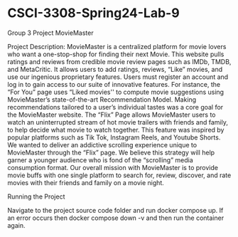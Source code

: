 # CSCI-3308-Spring24-Lab-9
Group 3 Project MovieMaster

Project Description: 
MovieMaster is a centralized platform for movie lovers who want a one-stop-shop for finding their next Movie. This website pulls ratings and reviews from credible movie review pages such as IMDb, TMDB, and MetaCritic. It allows users to add ratings, reviews, “Like” movies, and use our ingenious proprietary features. Users must register an account and log in to gain access to our suite of innovative features. For instance, the “For You” page uses “Liked movies'' to compute movie suggestions using MovieMaster’s state-of-the-art Recommendation Model. Making recommendations tailored to a user’s individual tastes was a core goal for the MovieMaster website. The “Flix” Page allows MovieMaster users to watch an uninterrupted stream of hot movie trailers with friends and family, to help decide what movie to watch together. This feature was inspired by popular platforms such as Tik Tok, Instagram Reels, and Youtube Shorts. We wanted to deliver an addictive scrolling experience unique to MovieMaster through the “Flix” page. We believe this strategy will help garner a younger audience who is fond of the “scrolling” media consumption format. Our overall mission with MovieMaster is to provide movie buffs with one single platform to search for, review, discover, and rate movies with their friends and family on a movie night.

Running the Project

Navigate to the project source code folder and run docker compose up. If an error occurs then docker compose down -v and then run the container again.
